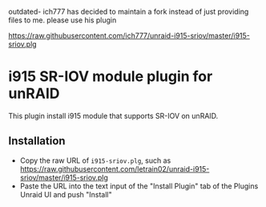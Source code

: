 outdated- ich777 has decided to maintain a fork instead of just providing files to me. please use his plugin

https://raw.githubusercontent.com/ich777/unraid-i915-sriov/master/i915-sriov.plg

# i915 SR-IOV module plugin for unRAID

This plugin install i915 module that supports SR-IOV on unRAID.

## Installation
* Copy the raw URL of `i915-sriov.plg`, such as https://raw.githubusercontent.com/letrain02/unraid-i915-sriov/master/i915-sriov.plg
* Paste the URL into the text input of the "Install Plugin" tab of the Plugins Unraid UI and push "Install"
